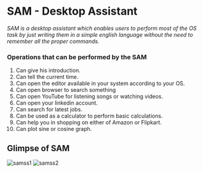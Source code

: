 # SAM - Desktop Assistant

*SAM is a desktop assistant which enables users to perform most of the OS task by just writing them in a simple english language without the need to remember all the proper commands.*

### Operations that can be performed by the SAM 

1.  Can give his introduction.
2.  Can tell the current time.
3.  Can open the editor available in your system according to your OS.
4.  Can open browser to search something
5.  Can open YouTube for listening songs or watching videos.
6.  Can open your linkedin account.
7.  Can search for latest jobs.
8.  Can be used as a calculator to perform basic calculations.
9.  Can help you in shopping on either of Amazon or Flipkart.
10. Can plot sine or cosine graph.

## Glimpse of SAM

![samss1](https://user-images.githubusercontent.com/68144553/90756973-a370c700-e2fa-11ea-9dd4-c9f65323eee8.PNG)
![samss2](https://user-images.githubusercontent.com/68144553/90756980-a53a8a80-e2fa-11ea-8ef9-68bf02003353.PNG)
